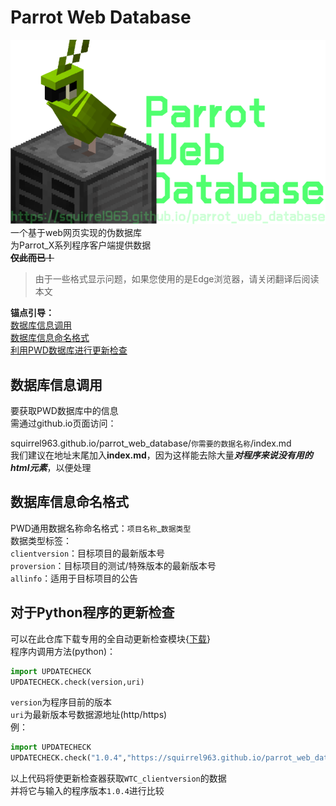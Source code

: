 # Parrot Web Database
![额，由于一些问题，该图片没能正常显示](PWD_ct.svg "空驱动器？不是我干的。")  
一个基于web网页实现的伪数据库  
为Parrot_X系列程序客户端提供数据  
**~~仅此而已！~~**
>由于一些格式显示问题，如果您使用的是Edge浏览器，请关闭翻译后阅读本文

__锚点引导：__  
[数据库信息调用](#数据库信息调用)  
[数据库信息命名格式](#数据库信息命名格式)  
[利用PWD数据库进行更新检查](#对于Python程序的更新检查)

## 数据库信息调用
要获取PWD数据库中的信息  
需通过github.io页面访问：  

squirrel963.github.io/parrot_web_database/`你需要的数据名称`/index.md  
我们建议在地址末尾加入**index.md**，因为这样能去除大量***对程序来说没有用的html元素***，以便处理

## 数据库信息命名格式
PWD通用数据名称命名格式：`项目名称`_`数据类型`  
数据类型标签：  
`clientversion`：目标项目的最新版本号  
`proversion`：目标项目的测试/特殊版本的最新版本号  
`allinfo`：适用于目标项目的公告  

## 对于Python程序的更新检查
可以在此仓库下载专用的全自动更新检查模块{[下载](updatechecker)}  
程序内调用方法(python)：
```python
import UPDATECHECK
UPDATECHECK.check(version,uri)
``` 
`version`为程序目前的版本  
`uri`为最新版本号数据源地址(http/https)  
 例：  
```python
import UPDATECHECK
UPDATECHECK.check("1.0.4","https://squirrel963.github.io/parrot_web_database/WTC_clientversion/index.md")
``` 
以上代码将使更新检查器获取`WTC_clientversion`的数据  
并将它与输入的程序版本`1.0.4`进行比较  
